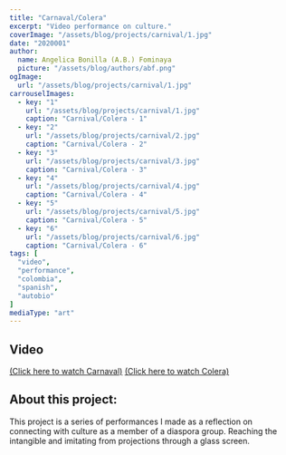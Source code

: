 ```yaml
---
title: "Carnaval/Colera"
excerpt: "Video performance on culture."
coverImage: "/assets/blog/projects/carnival/1.jpg"
date: "2020001"
author:
  name: Angelica Bonilla (A.B.) Fominaya
  picture: "/assets/blog/authors/abf.png"
ogImage:
  url: "/assets/blog/projects/carnival/1.jpg"
carrouselImages:
  - key: "1"
    url: "/assets/blog/projects/carnival/1.jpg"
    caption: "Carnival/Colera - 1"
  - key: "2"
    url: "/assets/blog/projects/carnival/2.jpg"
    caption: "Carnival/Colera - 2"
  - key: "3"
    url: "/assets/blog/projects/carnival/3.jpg"
    caption: "Carnival/Colera - 3"
  - key: "4"
    url: "/assets/blog/projects/carnival/4.jpg"
    caption: "Carnival/Colera - 4"
  - key: "5"
    url: "/assets/blog/projects/carnival/5.jpg"
    caption: "Carnival/Colera - 5"
  - key: "6"
    url: "/assets/blog/projects/carnival/6.jpg"
    caption: "Carnival/Colera - 6"
tags: [
  "video",
  "performance",
  "colombia",
  "spanish",
  "autobio"
]
mediaType: "art"
---
```

## Video
[(Click here to watch Carnaval)](https://www.youtube.com/watch?v=WiG3icmRWIo)
[(Click here to watch Colera)](https://www.youtube.com/watch?v=Mrc5dWJmi5Y)
## About this project:
This project is a series of performances I made as a reflection on connecting with culture as a member of a diaspora group. Reaching the intangible and imitating from projections through a glass screen.
